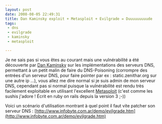 ```yaml
---
layout: post
date: 2008-08-05 22:49:31
title: Dan Kaminsky exploit + Metasploit + Evilgrade = Duuuuuuuuude
tags:
 - dns
 - evilgrade
 - kaminsky
 - metasploit

---
```


Je ne sais pas si vous êtes au courant mais une vulnérabilité a été découverte par [Dan Kaminsky](http://www.doxpara.com/) sur les implémentations des serveurs DNS, permettant à un petit malin de faire du DNS-Poisoning (corrompre des entrées d'un serveur DNS, pour faire pointer par ex : static.zenithar.org sur une autre ip ...), vous allez me dire normal si je suis admin de mon serveur DNS, cependant pas si normal puisque la vulnérabilité est rendu très facilement exploitable en utilisant l'excellent [Metasploit](http://www.metasploit.com/) (c'est comme les sushis j'adore ! Écrit en ruby on rails depuis la version 3 ;-))

Voici un scénario d'utilisation montrant à quel point il faut vite patcher son serveur DNS :
[http://www.infobyte.com.ar/demo/evilgrade.htm](http://www.infobyte.com.ar/demo/evilgrade.htm)
